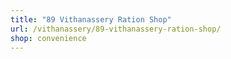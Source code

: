 ```yaml
---
title: "89 Vithanassery Ration Shop"
url: /vithanassery/89-vithanassery-ration-shop/
shop: convenience
---
```


